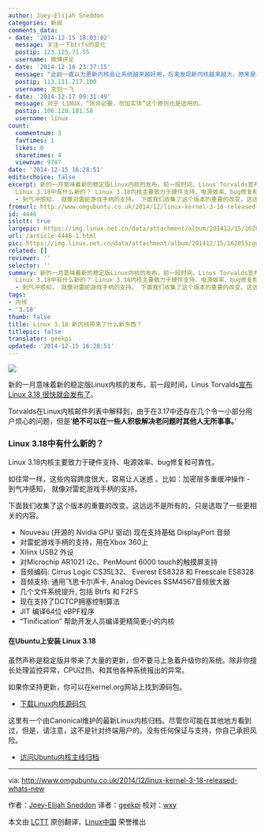 ```yaml
---
author: Joey-Elijah Sneddon
categories: 新闻
comments_data:
- date: '2014-12-15 18:03:02'
  message: 关注一下btrfs的变化
  postip: 123.125.71.55
  username: 微博评论
- date: '2014-12-16 23:37:15'
  message: "此前一直以为更新内核会让系统越来越好用，后来发现新内核越来越大，原来是增加驱动支持…<br />\r\n我又没换电脑，没高级的硬件压根用不到。唉，要调试好内核与自己的笔记本还是需要内功啊-_-||"
  postip: 113.111.217.100
  username: 文剑一飞
- date: '2014-12-17 09:31:49'
  message: 对于 LINUX，“除非必要，勿加实体”这个原则也是适用的。
  postip: 106.120.101.58
  username: linux
count:
  commentnum: 3
  favtimes: 1
  likes: 0
  sharetimes: 4
  viewnum: 9787
date: '2014-12-15 16:28:51'
editorchoice: false
excerpt: 新的一月意味着新的稳定版Linux内核的发布，前一段时间，Linus Torvalds宣布Linux 3.18 很快就会发布了。 Torvalds在Linux内核邮件列表中解释到，由于在3.17中还存在几个令一小部分用户烦心的问题，但是绝不可以在一些人积极解决老问题时其他人无所事事。
  Linux 3.18中有什么新的？ Linux 3.18内核主要致力于硬件支持、电源效率、bug修复和可靠性。 如往常一样，这些内容跨度很大，容易让人迷惑 。比如：加密层多重缓冲操作
  - 到气冲感知， 就像对雷蛇游戏手柄的支持。 下面我们收集了这个版本的重要的改变。这远远不是所有的，只是选取了
fromurl: http://www.omgubuntu.co.uk/2014/12/linux-kernel-3-18-released-whats-new
id: 4446
islctt: true
largepic: https://img.linux.net.cn/data/attachment/album/201412/15/162855zgg34g4f60wxwmw6.jpg
url: /article-4446-1.html
pic: https://img.linux.net.cn/data/attachment/album/201412/15/162855zgg34g4f60wxwmw6.jpg.thumb.jpg
related: []
reviewer: ''
selector: ''
summary: 新的一月意味着新的稳定版Linux内核的发布，前一段时间，Linus Torvalds宣布Linux 3.18 很快就会发布了。 Torvalds在Linux内核邮件列表中解释到，由于在3.17中还存在几个令一小部分用户烦心的问题，但是绝不可以在一些人积极解决老问题时其他人无所事事。
  Linux 3.18中有什么新的？ Linux 3.18内核主要致力于硬件支持、电源效率、bug修复和可靠性。 如往常一样，这些内容跨度很大，容易让人迷惑 。比如：加密层多重缓冲操作
  - 到气冲感知， 就像对雷蛇游戏手柄的支持。 下面我们收集了这个版本的重要的改变。这远远不是所有的，只是选取了
tags:
- 内核
- '3.18'
thumb: false
title: Linux 3.18 新内核带来了什么新东西？
titlepic: false
translator: geekpi
updated: '2014-12-15 16:28:51'
---
```


![](/data/attachment/album/201412/15/162855zgg34g4f60wxwmw6.jpg)


新的一月意味着新的稳定版Linux内核的发布，前一段时间，Linus Torvalds[宣布Linux 3.18 很快就会发布了](https://lkml.org/lkml/2014/12/7/202)。


Torvalds在Linux内核邮件列表中解释到，由于在3.17中还存在几个令一小部分用户烦心的问题，但是‘**绝不可以在一些人积极解决老问题时其他人无所事事。**’


### Linux 3.18中有什么新的？


Linux 3.18内核主要致力于硬件支持、电源效率、bug修复和可靠性。


如往常一样，这些内容跨度很大，容易让人迷惑 。比如：加密层多重缓冲操作 - 到气冲感知， 就像对雷蛇游戏手柄的支持。


下面我们收集了这个版本的重要的改变。这远远不是所有的，只是选取了一些更相关的内容。


* Nouveau (开源的 Nvidia GPU 驱动) 现在支持基础 DisplayPort 音频
* 对雷蛇游戏手柄的支持，用在Xbox 360上
* Xilinx USB2 外设
* 对Microchip AR1021 i2c、PenMount 6000 touch的触摸屏支持
* 音频编码: Cirrus Logic CS35L32、 Everest ES8328 和 Freescale ES8328
* 音频支持: 通用飞思卡尔声卡, Analog Devices SSM4567音频放大器
* 几个文件系统提升, 包括 Btrfs 和 F2FS
* 现在支持了DCTCP拥塞控制算法
* JIT 编译64位 eBPF程序
* “Tinification” 帮助开发人员编译更精简更小的内核


#### 在Ubuntu上安装 Linux 3.18


虽然声称是稳定版并带来了大量的更新，但不要马上急着升级你的系统。除非你擅长处理监控异常，CPU过热、和其他各种系统报出的异常。


如果你坚持更新，你可以在kernel.org网站上找到源码包。


* [下载Linux内核源码包](https://www.kernel.org/pub/linux/kernel/v3.x/)


这里有一个由Canonical维护的最新Linux内核归档。尽管你可能在其他地方看到过，但是，请注意，这不是针对终端用户的。没有任何保证与支持，你自己承担风险。


* [访问Ubuntu内核主线归档](http://kernel.ubuntu.com/%7Ekernel-ppa/mainline/?C=N;O=D)




---


via: <http://www.omgubuntu.co.uk/2014/12/linux-kernel-3-18-released-whats-new>


作者：[Joey-Elijah Sneddon](https://plus.google.com/117485690627814051450/?rel=author) 译者：[geekpi](https://github.com/geekpi) 校对：[wxy](https://github.com/wxy)


本文由 [LCTT](https://github.com/LCTT/TranslateProject) 原创翻译，[Linux中国](http://linux.cn/) 荣誉推出